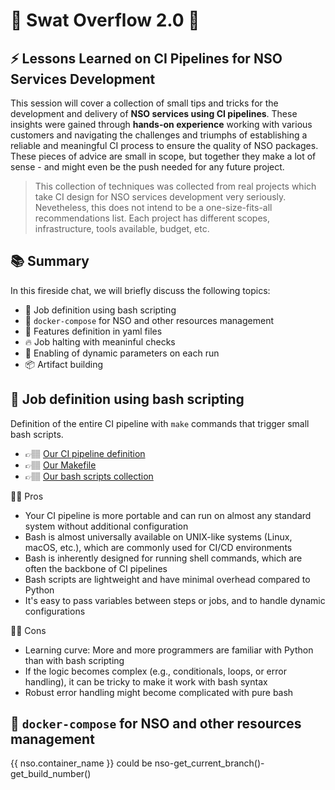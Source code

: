 # 🤖 Swat Overflow 2.0 🤖
## ⚡️ Lessons Learned on CI Pipelines for NSO Services Development

This session will cover a collection of small tips and tricks for the development and delivery of **NSO services using CI pipelines**. These insights were gained through **hands-on experience** working with various customers and navigating the challenges and triumphs of establishing a reliable and meaningful CI process to ensure the quality of NSO packages. These pieces of advice are small in scope, but together they make a lot of sense - and might even be the push needed for any future project.

>  This collection of techniques was collected from real projects which take CI design for NSO services development very seriously.
Nevetheless, this does not intend to be a one-size-fits-all recommendations list. Each project has different scopes, infrastructure, tools available, budget, etc.

## 📚 Summary

In this fireside chat, we will briefly discuss the following topics:

- 🤖 Job definition using bash scripting
- 📃 ```docker-compose``` for NSO and other resources management
- 🔖 Features definition in yaml files
- 🔥 Job halting with meaninful checks
- 🔀 Enabling of dynamic parameters on each run
- 📦 Artifact building

## 🤖 Job definition using bash scripting

Definition of the entire CI pipeline with ```make``` commands that trigger small bash scripts.

* 👉🏽 [Our CI pipeline definition](https://github.com/ponchotitlan/embracing-devops-nso-usecase-lifecycle/blob/main/.github/workflows/ci.yml)
* 👉🏽 [Our Makefile](https://github.com/ponchotitlan/embracing-devops-nso-usecase-lifecycle/blob/main/Makefile)
* 👉🏽 [Our bash scripts collection](https://github.com/ponchotitlan/embracing-devops-nso-usecase-lifecycle/tree/main/pipeline/scripts)

👍🏽 Pros
- Your CI pipeline is more portable and can run on almost any standard system without additional configuration
- Bash is almost universally available on UNIX-like systems (Linux, macOS, etc.), which are commonly used for CI/CD environments
- Bash is inherently designed for running shell commands, which are often the backbone of CI pipelines
- Bash scripts are lightweight and have minimal overhead compared to Python
- It's easy to pass variables between steps or jobs, and to handle dynamic configurations

👎🏽 Cons
- Learning curve: More and more programmers are familiar with Python than with bash scripting
- If the logic becomes complex (e.g., conditionals, loops, or error handling), it can be tricky to make it work with bash syntax
- Robust error handling might become complicated with pure bash

## 📃 ```docker-compose``` for NSO and other resources management

{{ nso.container_name }} could be nso-get_current_branch()-get_build_number()